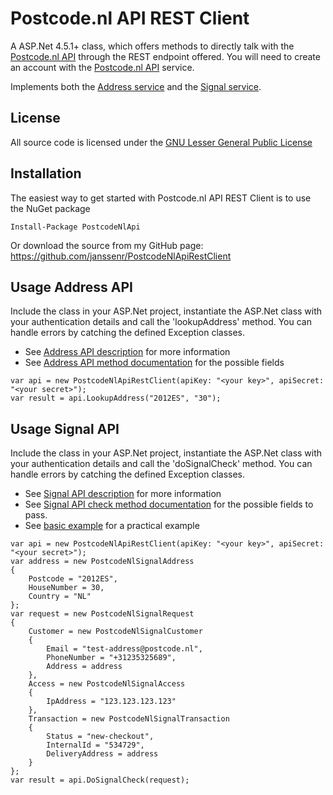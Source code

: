# Postcode.nl API REST Client

A ASP.Net 4.5.1+ class, which offers methods to directly talk with the [Postcode.nl API](https://api.postcode.nl/documentation) through the REST endpoint offered.
You will need to create an account with the [Postcode.nl API](https://api.postcode.nl) service.

Implements both the [Address service](https://services.postcode.nl/adres-api/adres-validatie) and the [Signal service](https://services.postcode.nl/adres-api/signaal).

## License

All source code is licensed under the [GNU Lesser General Public License](http://www.gnu.org/licenses/lgpl.html)

## Installation

The easiest way to get started with Postcode.nl API REST Client is to use the NuGet package

	Install-Package PostcodeNlApi

Or download the source from my GitHub page: https://github.com/janssenr/PostcodeNlApiRestClient

## Usage Address API

Include the class in your ASP.Net project, instantiate the ASP.Net class with your authentication details and call the 'lookupAddress' method.
You can handle errors by catching the defined Exception classes.

* See [Address API description](https://services.postcode.nl/adres-api/adres-validatie) for more information
* See [Address API method documentation](https://api.postcode.nl/documentation/address-api) for the possible fields

```
var api = new PostcodeNlApiRestClient(apiKey: "<your key>", apiSecret: "<your secret>");
var result = api.LookupAddress("2012ES", "30");
```

## Usage Signal API

Include the class in your ASP.Net project, instantiate the ASP.Net class with your authentication details and call the 'doSignalCheck' method.
You can handle errors by catching the defined Exception classes.

* See [Signal API description](https://services.postcode.nl/adres-api/signaal) for more information
* See [Signal API check method documentation](https://api.postcode.nl/documentation/signal-api) for the possible fields to pass.
* See [basic example](https://api.postcode.nl/documentation/signal-api-example) for a practical example


```
var api = new PostcodeNlApiRestClient(apiKey: "<your key>", apiSecret: "<your secret>");
var address = new PostcodeNlSignalAddress
{
	Postcode = "2012ES",
	HouseNumber = 30,
	Country = "NL"
};
var request = new PostcodeNlSignalRequest
{
	Customer = new PostcodeNlSignalCustomer
	{
		Email = "test-address@postcode.nl",
		PhoneNumber = "+31235325689",
		Address = address
	},
	Access = new PostcodeNlSignalAccess
	{
		IpAddress = "123.123.123.123"
	},
	Transaction = new PostcodeNlSignalTransaction
	{
		Status = "new-checkout",
		InternalId = "534729",
		DeliveryAddress = address
	}
};
var result = api.DoSignalCheck(request);
```
